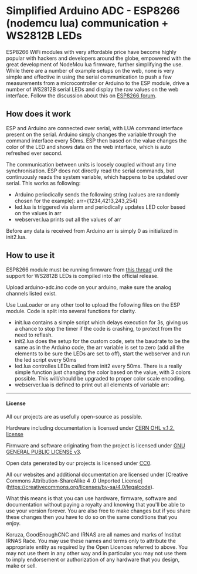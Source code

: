 Simplified Arduino ADC - ESP8266 (nodemcu lua) communication + WS2812B LEDs
======================
ESP8266 WiFi modules with very affordable price have become highly popular with hackers and developers around the globe, empowered with the great development of NodeMcu lua firmware, further simplifying the use. While there are a number of example setups on the web, none is very simple and effective in using the serial communication to push a few measurements from a microcontroller or Arduino to the ESP module, drive a number of WS2812B serial LEDs and display the raw values on the web interface. Follow the discussion about this on [ESP8266 forum](http://www.esp8266.com/viewtopic.php?f=19&t=1975).

## How does it work
ESP and Arduino are connected over serial, with LUA command interface present on the serial. Arduino simply changes the variable through the command interface every 50ms. ESP then based on the value changes the color of the LED and shows data on the web interface, which is auto refreshed ever second.

The communication between units is loosely coupled without any time synchronisation. ESP does not directly read the serial commands, but continuously reads the system variable, which happens to be updated over serial. This works as following:

 * Arduino periodically sends the following string (values are randomly chosen for the example): arr={1234,4213,243,254}
 * led.lua is triggered via alarm and periodically updates LED color based on the values in arr
 * webserver.lua prints out all the values of arr

Before any data is received from Arduino arr is simply 0 as initialized in init2.lua.

## How to use it

ESP8266 module must be running firmware from [this thread](http://www.esp8266.com/viewtopic.php?f=21&t=1143) until the support for WS2812B LEDs is compiled into the official release.

Upload arduino-adc.ino code on your arduino, make sure the analog channels listed exist.

Use LuaLoader or any other tool to upload the following files on the ESP module. Code is split into several functions for clarity.

 * init.lua contains a simple script which delays execution for 3s, giving us a chance to stop the timer if the code is crashing, to protect from the need to reflash.
 * init2.lua does the setup for the custom code, sets the baudrate to be the same as in the Arduino code, the arr variable is set to zero (add all the elements to be sure the LEDs are set to off), start the webserver and run the led script every 50ms
 * led.lua controlles LEDs called from init2 every 50ms. There is a really simple function just changing the color based on the value, with 3 colors possible. This will/should be upgraded to proper color scale encoding.
 * webserver.lua is defined to print out all elements of variable arr:

---

#### License

All our projects are as usefully open-source as possible.

Hardware including documentation is licensed under [CERN OHL v.1.2. license](http://www.ohwr.org/licenses/cern-ohl/v1.2)

Firmware and software originating from the project is licensed under [GNU GENERAL PUBLIC LICENSE v3](http://www.gnu.org/licenses/gpl-3.0.en.html).

Open data generated by our projects is licensed under [CC0](https://creativecommons.org/publicdomain/zero/1.0/legalcode).

All our websites and additional documentation are licensed under [Creative Commons Attribution-ShareAlike 4 .0 Unported License] (https://creativecommons.org/licenses/by-sa/4.0/legalcode).

What this means is that you can use hardware, firmware, software and documentation without paying a royalty and knowing that you'll be able to use your version forever. You are also free to make changes but if you share these changes then you have to do so on the same conditions that you enjoy.

Koruza, GoodEnoughCNC and IRNAS are all names and marks of Institut IRNAS Rače. 
You may use these names and terms only to attribute the appropriate entity as required by the Open Licences referred to above. You may not use them in any other way and in particular you may not use them to imply endorsement or authorization of any hardware that you design, make or sell.
